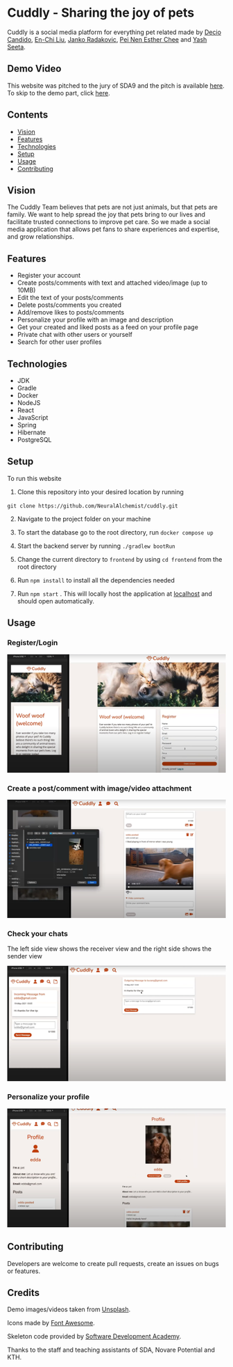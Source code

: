 # Cuddly - Sharing the joy of pets

Cuddly is a social media platform for everything pet related made by [Decio Candido](https://github.com/deciocandido), [En-Chi Liu](https://github.com/eeels22), [Janko Radakovic](https://github.com/janko101), [Pei Nen Esther Chee](https://github.com/estherchee) and [Yash Seeta](https://github.com/NeuralAlchemist).

## Demo Video

This website was pitched to the jury of SDA9 and the pitch is available [here](https://youtu.be/Ts-Rs4EMb_Q?t=3918). To skip to the demo part, click [here](https://www.youtube.com/watch?v=Ts-Rs4EMb_Q&t=4213s).

## Contents

- [Vision](#vision)
- [Features](#features)
- [Technologies](#technologies)
- [Setup](#setup)
- [Usage](#usage)
- [Contributing](#contributing)

## Vision

The Cuddly Team believes that pets are not just animals, but that pets are family. We want to help spread the joy that pets bring to our lives and facilitate trusted connections to improve pet care. So we made a social media application that allows pet fans to share experiences and expertise, and grow relationships.

## Features

- Register your account 
- Create posts/comments with text and attached video/image (up to 10MB)
- Edit the text of your posts/comments
- Delete posts/comments you created
- Add/remove likes to posts/comments
- Personalize your profile with an image and description
- Get your created and liked posts as a feed on your profile page
- Private chat with other users or yourself
- Search for other user profiles

## Technologies

- JDK
- Gradle
- Docker
- NodeJS
- React
- JavaScript
- Spring
- Hibernate
- PostgreSQL

## Setup

To run this website

1.  Clone this repository into your desired location by running

   `git clone https://github.com/NeuralAlchemist/cuddly.git  `

2. Navigate to the project folder on your machine

3. To start the database go to the root directory, run `docker compose up`

4. Start the backend server by running `./gradlew bootRun`

5. Change the current directory to `frontend` by using `cd frontend` from the root directory

6. Run `npm install` to install all the dependencies needed

7. Run `npm start` . This will locally host the application at [localhost](localhost:3000) and should open automatically.

## Usage

### Register/Login 

![cuddly_register](/readme-media/cuddly_register.png)

### Create a post/comment with image/video attachment

![cuddly_video_selector](/readme-media/cuddly_video_selector.png)

### Check your chats

The left side view shows the receiver view and the right side shows the sender view 

![cuddly_chat_page](/readme-media/cuddly_chat_page.png)

### Personalize your profile

![cuddly_profile_page](/readme-media/cuddly_profile_page.png)

## Contributing

Developers are welcome to create pull requests, create an issues on bugs or features.

## Credits

Demo images/videos taken from [Unsplash](https://unsplash.com/).

Icons made by [Font Awesome](https://fontawesome.com/v4.7.0/icons/).

Skeleton code provided by [Software Development Academy](https://github.com/softwaredevacademy/be-mini-group-project).

Thanks to the staff and teaching assistants of SDA, Novare Potential and KTH.
